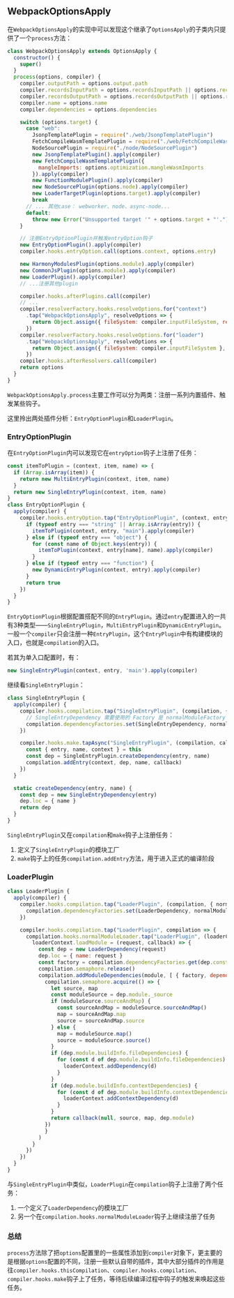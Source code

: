 ## WebpackOptionsApply

在`WebpackOptionsApply`的实现中可以发现这个继承了`OptionsApply`的子类内只提供了一个`process`方法：
```js
class WebpackOptionsApply extends OptionsApply {
  constructor() {
    super()
  }
  process(options, compiler) {
    compiler.outputPath = options.output.path
    compiler.recordsInputPath = options.recordsInputPath || options.recordsPath
    compiler.recordsOutputPath = options.recordsOutputPath || options.recordsPath
    compiler.name = options.name
    compiler.dependencies = options.dependencies

    switch (options.target) {
      case "web":
        JsonpTemplatePlugin = require("./web/JsonpTemplatePlugin")
        FetchCompileWasmTemplatePlugin = require("./web/FetchCompileWasmTemplatePlugin")
        NodeSourcePlugin = require("./node/NodeSourcePlugin")
        new JsonpTemplatePlugin().apply(compiler)
        new FetchCompileWasmTemplatePlugin({
          mangleImports: options.optimization.mangleWasmImports
        }).apply(compiler)
        new FunctionModulePlugin().apply(compiler)
        new NodeSourcePlugin(options.node).apply(compiler)
        new LoaderTargetPlugin(options.target).apply(compiler)
        break
      // ... 其他case： webworker、node、async-node...
      default:
        throw new Error("Unsupported target '" + options.target + "'.")
    }

    // 注册EntryOptionPlugin并触发entryOption钩子
    new EntryOptionPlugin().apply(compiler)
    compiler.hooks.entryOption.call(options.context, options.entry)

    new HarmonyModulesPlugin(options.module).apply(compiler)
    new CommonJsPlugin(options.module).apply(compiler)
    new LoaderPlugin().apply(compiler)
    // ...注册其他plugin

    compiler.hooks.afterPlugins.call(compiler)
    // ...
    compiler.resolverFactory.hooks.resolveOptions.for("context")
      .tap("WebpackOptionsApply", resolveOptions => {
        return Object.assign({ fileSystem: compiler.inputFileSystem, resolveToContext: true }, cachedCleverMerge(options.resolve, resolveOptions))
      })
    compiler.resolverFactory.hooks.resolveOptions.for("loader")
      .tap("WebpackOptionsApply", resolveOptions => {
        return Object.assign({ fileSystem: compiler.inputFileSystem }, cachedCleverMerge(options.resolveLoader, resolveOptions))
      })
    compiler.hooks.afterResolvers.call(compiler)
    return options
  }
}
```

`WebpackOptionsApply.process`主要工作可以分为两类：注册一系列内置插件、触发某些钩子。

这里拎出两处插件分析：`EntryOptionPlugin`和`LoaderPlugin`。

### EntryOptionPlugin
在`EntryOptionPlugin`内可以发现它在`entryOption`钩子上注册了任务：
```js
const itemToPlugin = (context, item, name) => {
  if (Array.isArray(item)) {
    return new MultiEntryPlugin(context, item, name)
  }
  return new SingleEntryPlugin(context, item, name)
}
class EntryOptionPlugin {
  apply(compiler) {
    compiler.hooks.entryOption.tap("EntryOptionPlugin", (context, entry) => {
      if (typeof entry === "string" || Array.isArray(entry)) {
        itemToPlugin(context, entry, "main").apply(compiler)
      } else if (typeof entry === "object") {
        for (const name of Object.keys(entry)) {
          itemToPlugin(context, entry[name], name).apply(compiler)
        }
      } else if (typeof entry === "function") {
        new DynamicEntryPlugin(context, entry).apply(compiler)
      }
      return true
    })
  }
}
```

`EntryOptionPlugin`根据配置搭配不同的`EntryPlugin`。通过`entry`配置进入的一共有3种类型——`SingleEntryPlugin`，`MultiEntryPlugin`和`DynamicEntryPlugin`。一般一个`compiler`只会注册一种`EntryPlugin`，这个`EntryPlugin`中有构建模块的入口，也就是`compilation`的入口。

若其为单入口配置时，有：
```js
new SingleEntryPlugin(context, entry, 'main').apply(compiler)
```

继续看`SingleEntryPlugin`：
```js
class SingleEntryPlugin {
  apply(compiler) {
    compiler.hooks.compilation.tap("SingleEntryPlugin", (compilation, { normalModuleFactory }) => {
      // SingleEntryDependency 需要使用的 Factory 是 normalModuleFactory
      compilation.dependencyFactories.set(SingleEntryDependency, normalModuleFactory)
    })

    compiler.hooks.make.tapAsync("SingleEntryPlugin", (compilation, callback) => {
      const { entry, name, context } = this
      const dep = SingleEntryPlugin.createDependency(entry, name)
      compilation.addEntry(context, dep, name, callback)
    })
  }

  static createDependency(entry, name) {
    const dep = new SingleEntryDependency(entry)
    dep.loc = { name }
    return dep
  }
}
```

`SingleEntryPlugin`又在`compilation`和`make`钩子上注册任务：
1. 定义了`SingleEntryPlugin`的模块工厂
2. `make`钩子上的任务`compilation.addEntry`方法，用于进入正式的编译阶段

### LoaderPlugin
```js
class LoaderPlugin {
  apply(compiler) {
    compiler.hooks.compilation.tap("LoaderPlugin", (compilation, { normalModuleFactory }) => {
      compilation.dependencyFactories.set(LoaderDependency, normalModuleFactory)
    })

    compiler.hooks.compilation.tap("LoaderPlugin", compilation => {
      compilation.hooks.normalModuleLoader.tap("LoaderPlugin", (loaderContext, module) => {
        loaderContext.loadModule = (request, callback) => {
          const dep = new LoaderDependency(request)
          dep.loc = { name: request }
          const factory = compilation.dependencyFactories.get(dep.constructor)
          compilation.semaphore.release()
          compilation.addModuleDependencies(module, [ { factory, dependencies: [dep] } ], true, "lm", true, () => {
            compilation.semaphore.acquire(() => {
              let source, map
              const moduleSource = dep.module._source
              if (moduleSource.sourceAndMap) {
                const sourceAndMap = moduleSource.sourceAndMap()
                map = sourceAndMap.map
                source = sourceAndMap.source
              } else {
                map = moduleSource.map()
                source = moduleSource.source()
              }
              if (dep.module.buildInfo.fileDependencies) {
                for (const d of dep.module.buildInfo.fileDependencies) {
                  loaderContext.addDependency(d)
                }
              }
              if (dep.module.buildInfo.contextDependencies) {
                for (const d of dep.module.buildInfo.contextDependencies) {
                  loaderContext.addContextDependency(d)
                }
              }
              return callback(null, source, map, dep.module)
            })
            }
          )
        }
      })
    })
  }
}
```

与`SingleEntryPlugin`中类似，`LoaderPlugin`在`compilation`钩子上注册了两个任务：
1. 一个定义了`LoaderDependency`的模块工厂
2. 另一个在`compilation.hooks.normalModuleLoader`钩子上继续注册了任务

### 总结
`process`方法除了把`options`配置里的一些属性添加到`compiler`对象下，更主要的是根据`options`配置的不同，注册一些默认自带的插件，其中大部分插件的作用是往`compiler.hooks.thisCompilation`、`compiler.hooks.compilation`、`compiler.hooks.make`钩子上了任务，等待后续编译过程中钩子的触发来唤起这些任务。
